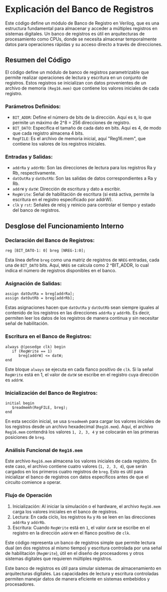 # Explicación del Banco de Registros

Este código define un módulo de Banco de Registro en Verilog, que es una estructura fundamental para almacenar y acceder a múltiples registros en sistemas digitales. Un banco de registros es útil en arquitecturas de procesamiento como CPUs, donde se necesita almacenar temporalmente datos para operaciones rápidas y su acceso directo a través de direcciones.

## Resumen del Código
El código define un módulo de banco de registros parametrizable que permite realizar operaciones de lectura y escritura en un conjunto de registros. Estos registros se inicializan con datos provenientes de un archivo de memoria ``(Reg16.mem)`` que contiene los valores iniciales de cada registro.

### Parámetros Definidos:

* ``BIT_ADDR``: Define el número de bits de la dirección. Aquí es ``8``, lo que permite un máximo de 2^8 = 256 direcciones de registro.
* ``BIT_DATO``: Especifica el tamaño de cada dato en bits. Aquí es 4, de modo que cada registro almacena 4 bits.
* ``RegFILE``: Es el archivo de memoria inicial, aquí "Reg16.mem", que contiene los valores de los registros iniciales.

### Entradas y Salidas:

* ``addrRa`` y ``addrRb``: Son las direcciones de lectura para los registros Ra y Rb, respectivamente.
* ``datOutRa`` y ``datOutRb``: Son las salidas de datos correspondientes a Ra y Rb.
* ``addrW`` y ``datW``: Dirección de escritura y dato a escribir.
* ``RegWrite``: Señal de habilitación de escritura (si está activa, permite la escritura en el registro especificado por addrW).
* ``clk`` y ``rst``: Señales de reloj y reinicio para controlar el tiempo y estado del banco de registros.

## Desglose del Funcionamiento Interno

### Declaración del Banco de Registros:
```
reg [BIT_DATO-1: 0] breg [NREG-1:0];
```
Esta línea define ``breg`` como una matriz de registros de ``NREG`` entradas, cada una de ``BIT_DATO`` bits. Aquí, ``NREG`` se calcula como 
2 ^BIT_ADDR, lo cual indica el número de registros disponibles en el banco.

### Asignación de Salidas:
```
assign datOutRa = breg[addrRa];
assign datOutRb = breg[addrRb];
```
Estas asignaciones hacen que ``datOutRa`` y ``datOutRb`` sean siempre iguales al contenido de los registros en las direcciones ``addrRa`` y ``addrRb``. Es decir, permiten leer los datos de los registros de manera continua y sin necesitar señal de habilitación.

### Escritura en el Banco de Registros:

```
always @(posedge clk) begin
   if (RegWrite == 1)
      breg[addrW] <= datW;
end
```
Este bloque ``always`` se ejecuta en cada flanco positivo de ``clk``. Si la señal ``RegWrite`` está en 1, el valor de ``datW`` se escribe en el registro cuya dirección es ``addrW``.

### Inicialización del Banco de Registros:
```
initial begin
   $readmemh(RegFILE, breg);
end
```
En esta sección inicial, se usa ``$readmemh`` para cargar los valores iniciales de los registros desde un archivo hexadecimal (``Reg16.mem``). Aquí, el archivo ``Reg16.mem`` contendrá los valores ``1, 2, 3, 4`` y se colocarán en las primeras posiciones de ``breg``.

### Análisis Funcional de ``Reg16.mem``

Este archivo ``Reg16.mem`` almacena los valores iniciales de cada registro. En este caso, el archivo contiene cuatro valores (``1, 2, 3, 4``), que serán cargados en los primeros cuatro registros de ``breg``. Esto es útil para inicializar el banco de registros con datos específicos antes de que el circuito comience a operar.

### Flujo de Operación
1. Inicialización: Al iniciar la simulación o el hardware, el archivo ``Reg16.mem`` carga los valores iniciales en el banco de registros.
2. Lectura: En cada ciclo, los registros `Ra` y ``Rb`` se leen en las direcciones ``addrRa`` y ``addrRb``.
3. Escritura: Cuando ``RegWrite`` está en ``1``, el valor ``datW`` se escribe en el registro en la dirección ``addrW`` en el flanco positivo de ``clk``.

Este código representa un banco de registros simple que permite lectura dual (en dos registros al mismo tiempo) y escritura controlada por una señal de habilitación (``RegWrite``), útil en el diseño de procesadores y otros sistemas digitales que requieren múltiples registros.

Este banco de registros es útil para simular sistemas de almacenamiento en arquitecturas digitales. Las capacidades de lectura y escritura controladas permiten manejar datos de manera eficiente en sistemas embebidos y procesadores.

